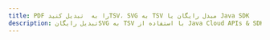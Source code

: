 ---title: PDF را به  تبدیل کنیدTSV، SVG به TSV مبدل رایگان یا Java SDKdescription: تبدیل رایگانSVG به TSV با استفاده از Java Cloud APIs & SDK همچنین اسناد PDF را در Cloud ایجاد، ویرایش و رندر کنید.---